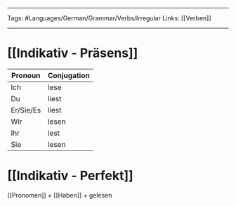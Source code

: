___
Tags: #Languages/German/Grammar/Verbs/Irregular 
Links: [[Verben]]
___
# [[Indikativ - Präsens]]
Pronoun|Conjugation
------------ | ------------
Ich | lese
Du | liest
Er/Sie/Es | liest
Wir | lesen
Ihr | lest
Sie | lesen


# [[Indikativ - Perfekt]]
[[Pronomen]] + [[Haben]] +  gelesen